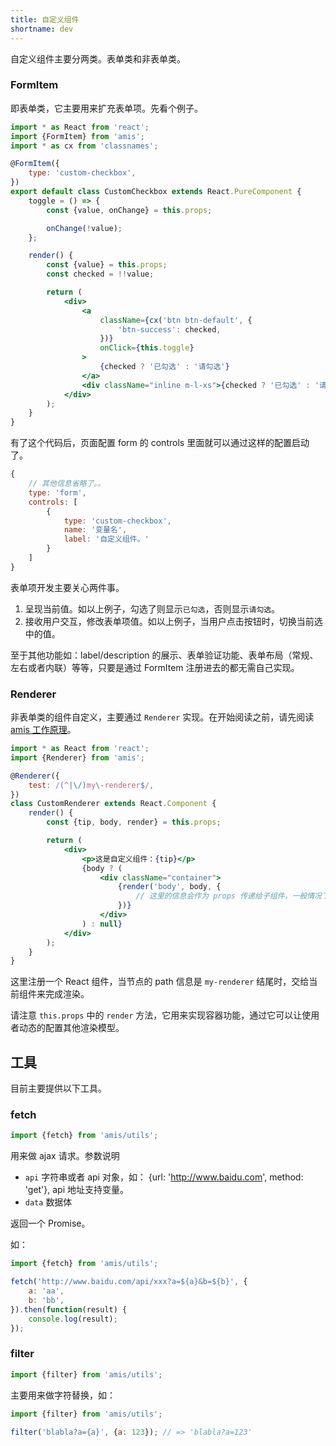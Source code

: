 ```yaml
---
title: 自定义组件
shortname: dev
---
```


自定义组件主要分两类。表单类和非表单类。

### FormItem

即表单类，它主要用来扩充表单项。先看个例子。

```jsx
import * as React from 'react';
import {FormItem} from 'amis';
import * as cx from 'classnames';

@FormItem({
    type: 'custom-checkbox',
})
export default class CustomCheckbox extends React.PureComponent {
    toggle = () => {
        const {value, onChange} = this.props;

        onChange(!value);
    };

    render() {
        const {value} = this.props;
        const checked = !!value;

        return (
            <div>
                <a
                    className={cx('btn btn-default', {
                        'btn-success': checked,
                    })}
                    onClick={this.toggle}
                >
                    {checked ? '已勾选' : '请勾选'}
                </a>
                <div className="inline m-l-xs">{checked ? '已勾选' : '请勾选'}</div>
            </div>
        );
    }
}
```

有了这个代码后，页面配置 form 的 controls 里面就可以通过这样的配置启动了。

```js
{
    // 其他信息省略了。。
    type: 'form',
    controls: [
        {
            type: 'custom-checkbox',
            name: '变量名',
            label: '自定义组件。'
        }
    ]
}
```

表单项开发主要关心两件事。

1. 呈现当前值。如以上例子，勾选了则显示`已勾选`，否则显示`请勾选`。
2. 接收用户交互，修改表单项值。如以上例子，当用户点击按钮时，切换当前选中的值。

至于其他功能如：label/description 的展示、表单验证功能、表单布局（常规、左右或者内联）等等，只要是通过 FormItem 注册进去的都无需自己实现。

### Renderer

非表单类的组件自定义，主要通过 `Renderer` 实现。在开始阅读之前，请先阅读 [amis 工作原理](./sdk.md#工作原理)。

```jsx
import * as React from 'react';
import {Renderer} from 'amis';

@Renderer({
    test: /(^|\/)my\-renderer$/,
})
class CustomRenderer extends React.Component {
    render() {
        const {tip, body, render} = this.props;

        return (
            <div>
                <p>这是自定义组件：{tip}</p>
                {body ? (
                    <div className="container">
                        {render('body', body, {
                            // 这里的信息会作为 props 传递给子组件，一般情况下都不需要这个
                        })}
                    </div>
                ) : null}
            </div>
        );
    }
}
```

这里注册一个 React 组件，当节点的 path 信息是 `my-renderer` 结尾时，交给当前组件来完成渲染。

请注意 `this.props` 中的 `render` 方法，它用来实现容器功能，通过它可以让使用者动态的配置其他渲染模型。

## 工具

目前主要提供以下工具。

### fetch

```jsx
import {fetch} from 'amis/utils';
```

用来做 ajax 请求。参数说明

-   `api` 字符串或者 api 对象，如： {url: 'http://www.baidu.com', method: 'get'}, api 地址支持变量。
-   `data` 数据体

返回一个 Promise。

如：

```js
import {fetch} from 'amis/utils';

fetch('http://www.baidu.com/api/xxx?a=${a}&b=${b}', {
    a: 'aa',
    b: 'bb',
}).then(function(result) {
    console.log(result);
});
```

### filter

```jsx
import {filter} from 'amis/utils';
```

主要用来做字符替换，如：

```js
import {filter} from 'amis/utils';

filter('blabla?a={a}', {a: 123}); // => 'blabla?a=123'
```